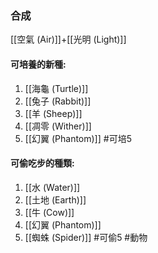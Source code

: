 ### 合成
[[空氣 (Air)]]+[[光明 (Light)]]

#### 可培養的新種:
1. [[海龜 (Turtle)]]
2. [[兔子 (Rabbit)]]
3. [[羊 (Sheep)]]
4. [[凋零 (Wither)]]
5. [[幻翼 (Phantom)]]
#可培5 

#### 可偷吃步的種類:
1. [[水 (Water)]]
2. [[土地 (Earth)]]
3. [[牛 (Cow)]]
4. [[幻翼 (Phantom)]]
5. [[蜘蛛 (Spider)]]
#可偷5 
#動物